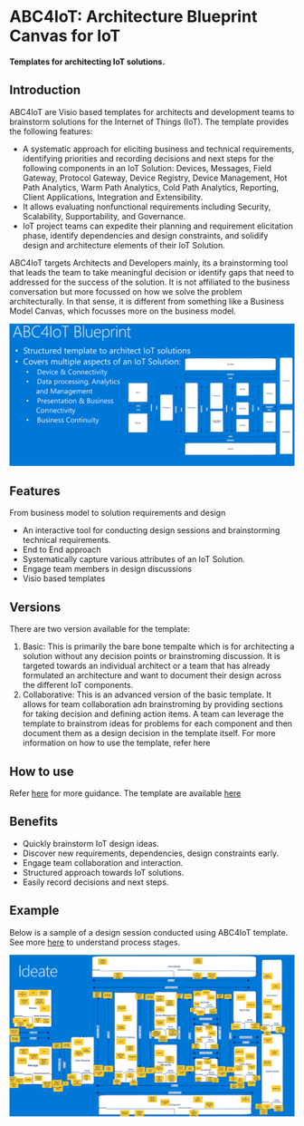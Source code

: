 # ABC4IoT: Architecture Blueprint Canvas for IoT
 #### Templates for architecting IoT solutions.
 
 ## Introduction
  ABC4IoT are Visio based templates for architects and development teams to brainstorm solutions for the Internet of Things (IoT). The template provides the following features:
  + A systematic approach for eliciting business and technical requirements, identifying priorities and recording decisions and next steps for the following components in an IoT Solution: Devices, Messages, Field Gateway, Protocol Gateway, Device Registry, Device Management, Hot Path Analytics, Warm Path Analytics, Cold Path Analytics, Reporting, Client Applications, Integration and Extensibility. 
  + It  allows evaluating nonfunctional requirements including Security, Scalability, Supportability, and Governance. 
  + IoT project teams can expedite their planning and requirement elicitation phase, identify dependencies and design constraints, and solidify design and architecture elements of their IoT Solution. 
	 
 ABC4IoT targets Architects and Developers mainly, its a brainstorming tool that leads the team to take meaningful decision or identify gaps that need to addressed for the success of the solution. It is not affiliated to the business conversation but more focussed on how we solve the problem architecturally. In that sense, it is different from something like a Business Model Canvas, which focusses more on the business model.
 
 ![Overview](https://github.com/niksacdev/abcforiot/blob/master/media/ABC4IoT-Overview.png)
 
 ## Features
 From business model to solution requirements and design
+ An interactive tool for conducting design sessions and brainstorming technical requirements.
+ End to End approach
+ Systematically capture various attributes of an IoT Solution. 
+ Engage team members in design discussions
+ Visio based templates

## Versions
There are two version available for the template:
1. Basic: This is primarily the bare bone tempalte which is for architecting a solution without any decision points or brainstroming discussion. It is targeted towards an individual architect or a team that has already formulated an architecture and want to document their design across the different IoT components.
2. Collaborative: This is an advanced version of the basic template. It allows for team collaboration adn brainstroming by providing sections for taking decision and defining action items. A team can leverage the template to brainstrom ideas for problems for each component and then document them as a design decision in the template itself.
For more information on how to use the template, refer here 

## How to use
Refer [here](https://github.com/niksacdev/abcforiot/blob/master/usage.md) for more guidance.
The template are available <a href="https://github.com/niksacdev/abcforiot/tree/master/templates" target="_blank">here</a>

## Benefits
+ Quickly brainstorm IoT design ideas.
+ Discover new requirements, dependencies, design constraints early.
+ Engage team collaboration and interaction.
+ Structured approach towards IoT solutions.
+ Easily record decisions and next steps.

## Example
Below is a sample of a design session conducted using ABC4IoT template. See more [here](https://github.com/niksacdev/abcforiot/blob/master/usage.md) to understand process stages.

![Example](https://github.com/niksacdev/abcforiot/blob/master/media/ABC4IoT%20-%20Ideate%20Stage.png)

